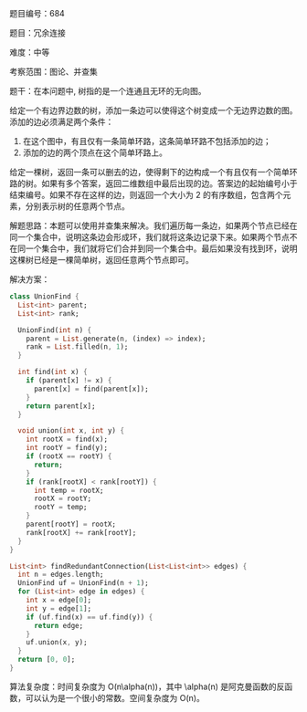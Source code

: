 题目编号：684

题目：冗余连接

难度：中等

考察范围：图论、并查集

题干：在本问题中, 树指的是一个连通且无环的无向图。

给定一个有边界边数的树，添加一条边可以使得这个树变成一个无边界边数的图。添加的边必须满足两个条件：

1. 在这个图中，有且仅有一条简单环路，这条简单环路不包括添加的边；
2. 添加的边的两个顶点在这个简单环路上。

给定一棵树，返回一条可以删去的边，使得剩下的边构成一个有且仅有一个简单环路的树。如果有多个答案，返回二维数组中最后出现的边。答案边的起始编号小于结束编号。如果不存在这样的边，则返回一个大小为 2 的有序数组，包含两个元素，分别表示树的任意两个节点。

解题思路：本题可以使用并查集来解决。我们遍历每一条边，如果两个节点已经在同一个集合中，说明这条边会形成环，我们就将这条边记录下来。如果两个节点不在同一个集合中，我们就将它们合并到同一个集合中。最后如果没有找到环，说明这棵树已经是一棵简单树，返回任意两个节点即可。

解决方案：

```dart
class UnionFind {
  List<int> parent;
  List<int> rank;

  UnionFind(int n) {
    parent = List.generate(n, (index) => index);
    rank = List.filled(n, 1);
  }

  int find(int x) {
    if (parent[x] != x) {
      parent[x] = find(parent[x]);
    }
    return parent[x];
  }

  void union(int x, int y) {
    int rootX = find(x);
    int rootY = find(y);
    if (rootX == rootY) {
      return;
    }
    if (rank[rootX] < rank[rootY]) {
      int temp = rootX;
      rootX = rootY;
      rootY = temp;
    }
    parent[rootY] = rootX;
    rank[rootX] += rank[rootY];
  }
}

List<int> findRedundantConnection(List<List<int>> edges) {
  int n = edges.length;
  UnionFind uf = UnionFind(n + 1);
  for (List<int> edge in edges) {
    int x = edge[0];
    int y = edge[1];
    if (uf.find(x) == uf.find(y)) {
      return edge;
    }
    uf.union(x, y);
  }
  return [0, 0];
}
```

算法复杂度：时间复杂度为 O(n\alpha(n))，其中 \alpha(n) 是阿克曼函数的反函数，可以认为是一个很小的常数。空间复杂度为 O(n)。